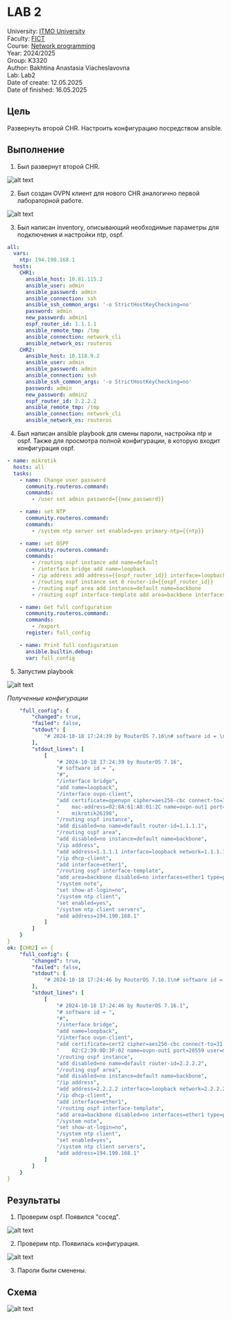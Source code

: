 # LAB 2

University: [ITMO University](https://itmo.ru/ru/)  
Faculty: [FICT](https://fict.itmo.ru)  
Course: [Network programming](https://github.com/itmo-ict-faculty/network-programming)  
Year: 2024/2025  
Group: K3320  
Author: Bakhtina Anastasia Viacheslavovna  
Lab: Lab2  
Date of create: 12.05.2025  
Date of finished: 16.05.2025

## Цель

Развернуть второй CHR. Настроить конфигурацию посредством ansible.

## Выполнение

1. Был развернут второй CHR.

![alt text](img/image.png)

2. Был создан OVPN клиент для нового CHR аналогично первой лабораторной работе.

![alt text](img/image-1.png)

3. Был написан inventory, описывающий необходимые параметры для подключения и настройки ntp, ospf.

```yaml
all:
  vars:
    ntp: 194.190.168.1
  hosts:
    CHR1:
      ansible_host: 10.81.115.2
      ansible_user: admin
      ansible_password: admin
      ansible_connection: ssh
      ansible_ssh_common_args: '-o StrictHostKeyChecking=no'
      password: admin
      new_password: admin1
      ospf_router_id: 1.1.1.1
      ansible_remote_tmp: /tmp
      ansible_connection: network_cli
      ansible_network_os: routeros
    CHR2:
      ansible_host: 10.118.9.2
      ansible_user: admin
      ansible_password: admin
      ansible_connection: ssh
      ansible_ssh_common_args: '-o StrictHostKeyChecking=no'
      password: admin
      new_password: admin2
      ospf_router_id: 2.2.2.2
      ansible_remote_tmp: /tmp
      ansible_connection: network_cli
      ansible_network_os: routeros
```

4. Был написан ansible playbook для смены пароли, настройка ntp и ospf. Также для просмотра полной конфигурации, в которую входит конфигурация ospf.

```yaml
- name: mikrotik
  hosts: all
  tasks:
    - name: Change user password
      community.routeros.command:
      commands:
        - /user set admin password={{new_password}}

    - name: set NTP
      community.routeros.command:
      commands:
        - /system ntp server set enabled=yes primary-ntp={{ntp}}

    - name: set OSPF
      community.routeros.command:
      commands:
        - /routing ospf instance add name=default
        - /interface bridge add name=loopback
        - /ip address add address={{ospf_router_id}} interface=loopback
        - /routing ospf instance set 0 router-id={{ospf_router_id}}
        - /routing ospf area add instance=default name=backbone
        - /routing ospf interface-template add area=backbone interfaces=ether1 type=ptp

    - name: Get full configuration
      community.routeros.command:
      commands:
        - /export
      register: full_config

    - name: Print full configuration
      ansible.builtin.debug:
      var: full_config
```

5. Запустим playbook

![alt text](img/image-2.png)

_Полученные конфигурации_

```yaml
    "full_config": {
        "changed": true,
        "failed": false,
        "stdout": [
            "# 2024-10-18 17:24:39 by RouterOS 7.16\n# software id = \n#\n/interface bridge\nadd name=loopback\n/interface ovpn-client\nadd certificate=openvpn cipher=aes256-cbc connect-to=31.129.35.149 \\\n    mac-address=02:8A:61:A8:01:2C name=ovpn-out1 port=26198 user=\\\n    mikrotik26198\n/routing ospf instance\nadd disabled=no name=default router-id=1.1.1.1\n/routing ospf area\nadd disabled=no instance=default name=backbone\n/ip address\nadd address=1.1.1.1 interface=loopback network=1.1.1.1\n/ip dhcp-client\nadd interface=ether1\n/routing ospf interface-template\nadd area=backbone disabled=no interfaces=ether1 type=ptp\n/system note\nset show-at-login=no\n/system ntp client\nset enabled=yes\n/system ntp client servers\nadd address=194.190.168.1"
        ],
        "stdout_lines": [
            [
                "# 2024-10-18 17:24:39 by RouterOS 7.16",
                "# software id = ",
                "#",
                "/interface bridge",
                "add name=loopback",
                "/interface ovpn-client",
                "add certificate=openvpn cipher=aes256-cbc connect-to=31.129.35.149 \\",
                "    mac-address=02:8A:61:A8:01:2C name=ovpn-out1 port=26198 user=\\",
                "    mikrotik26198",
                "/routing ospf instance",
                "add disabled=no name=default router-id=1.1.1.1",
                "/routing ospf area",
                "add disabled=no instance=default name=backbone",
                "/ip address",
                "add address=1.1.1.1 interface=loopback network=1.1.1.1",
                "/ip dhcp-client",
                "add interface=ether1",
                "/routing ospf interface-template",
                "add area=backbone disabled=no interfaces=ether1 type=ptp",
                "/system note",
                "set show-at-login=no",
                "/system ntp client",
                "set enabled=yes",
                "/system ntp client servers",
                "add address=194.190.168.1"
            ]
        ]
    }
}
ok: [CHR2] => {
    "full_config": {
        "changed": true,
        "failed": false,
        "stdout": [
            "# 2024-10-18 17:24:46 by RouterOS 7.16.1\n# software id = \n#\n/interface bridge\nadd name=loopback\n/interface ovpn-client\nadd certificate=cert2 cipher=aes256-cbc connect-to=31.129.35.149 mac-address=\\\n    02:C2:39:0D:3F:02 name=ovpn-out1 port=20559 user=mikrotik20559\n/routing ospf instance\nadd disabled=no name=default router-id=2.2.2.2\n/routing ospf area\nadd disabled=no instance=default name=backbone\n/ip address\nadd address=2.2.2.2 interface=loopback network=2.2.2.2\n/ip dhcp-client\nadd interface=ether1\n/routing ospf interface-template\nadd area=backbone disabled=no interfaces=ether1 type=ptp\n/system note\nset show-at-login=no"
        ],
        "stdout_lines": [
            [
                "# 2024-10-18 17:24:46 by RouterOS 7.16.1",
                "# software id = ",
                "#",
                "/interface bridge",
                "add name=loopback",
                "/interface ovpn-client",
                "add certificate=cert2 cipher=aes256-cbc connect-to=31.129.35.149 mac-address=\\",
                "    02:C2:39:0D:3F:02 name=ovpn-out1 port=20559 user=mikrotik20559",
                "/routing ospf instance",
                "add disabled=no name=default router-id=2.2.2.2",
                "/routing ospf area",
                "add disabled=no instance=default name=backbone",
                "/ip address",
                "add address=2.2.2.2 interface=loopback network=2.2.2.2",
                "/ip dhcp-client",
                "add interface=ether1",
                "/routing ospf interface-template",
                "add area=backbone disabled=no interfaces=ether1 type=ptp",
                "/system note",
                "set show-at-login=no",
                "/system ntp client",
                "set enabled=yes",
                "/system ntp client servers",
                "add address=194.190.168.1"
            ]
        ]
    }
}

```

## Результаты

1. Проверим ospf. Появился "сосед".

![alt text](img/image-3.png)

2. Проверим ntp. Появилась конфигурация.

![alt text](img/image-4.png)

3. Пароли были сменены.

## Схема

![alt text](img/image-5.png)
